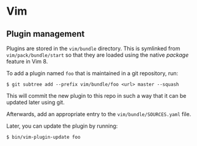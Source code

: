 # Vim

## Plugin management

Plugins are stored in the `vim/bundle` directory. This is symlinked from
`vim/pack/bundle/start` so that they are loaded using the native *package*
feature in Vim 8.

To add a plugin named `foo` that is maintained in a git repository, run:

    $ git subtree add --prefix vim/bundle/foo <url> master --squash

This will commit the new plugin to this repo in such a way that it can be
updated later using git.

Afterwards, add an appropriate entry to the `vim/bundle/SOURCES.yaml` file.

Later, you can update the plugin by running:

    $ bin/vim-plugin-update foo
